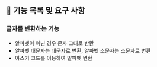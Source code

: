 ## 🚀 기능 목록 및 요구 사항

### 글자를 변환하는 기능
- 알파벳이 아닌 경우 문자 그대로 반환
- 알파벳 대문자는 대문자로 변환, 알파벳 소문자는 소문자로 변환
- 아스키 코드를 이용하여 알파벳 변환
